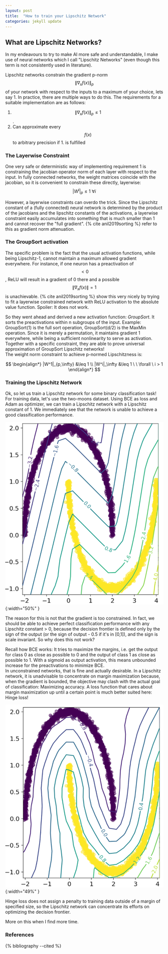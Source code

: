 ```yaml
---
layout: post
title:  "How to train your Lipschitz Network"
categories: jekyll update
---
```


## What are Lipschitz Networks?
In my endeavours to try to make AI more safe and understandable, I make use of
neural networks which I call "Lipschitz Networks" (even though this term is not
consistently used in literature).

Lipschitz networks constrain the gradient p-norm $$ \|\nabla_x f(x)\|_p $$ of your
network with respect to the inputs to a maximum of your choice, lets say 1.  In
practice, there are multiple ways to do this.
The requirements for a suitable implementation are as follows:
1. $$ \|\nabla_x f(x)\|_p \leq 1 $$.
2. Can approximate every $$ f(x) $$ to arbitrary precision if 1. is fulfilled

### The Layerwise Constraint
One very safe or deterministic way of implementing requirement 1 is constraining the
jacobian operator norm of each layer with respect to the input.  In fully
connected networks, the weight matrices coincide with the jacobian, so it is
convenient to constrain these directly, layerwise: $$ |W^i|_p \leq 1 \ \forall i $$

However, a layerwise constraints can overdo the trick.  Since the Lipschitz
constant of a (fully connected) neural network is determined by the product of
the jacobians and the lipschitz constants of the activations, a layerwise
constraint easily accumulates into something that is much smaller than 1 and
cannot recover the "full gradient". {% cite anil2019sorting %} refer to this as
gradient norm attenuation.

### The GroupSort activation
The specific problem is the fact that the usual activation functions, while
being Lipschitz-1, cannot maintain a maximum allowed gradient everywhere.
For instance, if one neuron has a preactivation of $$ < 0 $$, ReLU will result in
a gradient of 0 there and a possible $$ \| \nabla_x f(x) \| = 1 $$ is unachievable.
{% cite anil2019sorting %} show this very nicely by trying to fit a layerwise constrained
network with ReLU activation to the absolute value function. Spoiler: It does not work.

So they went ahead and derived a new activation function: *GroupSort*.  It sorts
the preactivations within n subgroups of the input. Example: GroupSort(1) is the
full sort operation, GroupSort(d/2) is the MaxMin operation.
Since it is merely a permutation, it maintains gradient 1 everywhere, while being
a sufficient nonlinearity to serve as activation. Together with a specific constraint,
they are able to prove universal approximation of GroupSort Lipschitz networks!  
The weight norm constraint to achieve p-normed Lipschitzness is:  
<p style="text-align: center;">
$$
\begin{align*}
|W^1|_{p,\infty} &\leq 1 \\
|W^i|_\infty &\leq 1 \ \ \forall \ i > 1
\end{align*}
$$
</p>

### Training the Lipschitz Network
Ok, so let us train a Lipschitz network for some binary classification task!
For training data, let's use the two-moons dataset.  Using BCE as loss and Adam
as optimizer, we can train a Lipschitz network with a Lipschitz constant of 1.
We immediately see that the network is unable to achieve a good classification
performance.

![bce](/files/images/two-moons-lipschitz-bce.png){:width="50%" }

The reason for this is not that the gradient is too constrained.  In fact, we
should be able to achieve perfect classification performance with any Lipschitz
constant > 0, because the decision frontier is defined only by the sign of the
output (or the sign of output - 0.5 if it's in [0,1]), and the sign is
scale invariant. So why does this not work?

Recall how BCE works: It tries to maximize the margins, i.e. get the output for
class 0 as close as possible to 0 and the output of class 1 as close as possible
to 1. With a sigmoid as output activation, this means unbounded increase for
the preactivations to minimize BCE.  
In unconstrained networks, that is fine and actually desirable.  In a Lipschitz
network, it is unadvisable to concentrate on margin maximization because, when
the gradient is bounded, the objective may clash with the actual goal of
classification: Maximizing accuracy.  A loss function that cares about margin
maximization up until a certain point is much better suited here: Hinge loss!

![hinge](/files/images/two-moons-lipschitz-hinge.png){:width="49%" }

Hinge loss does not assign a penalty to training data outside of a margin of
specified size, so the Lipschitz network can concentrate its efforts on
optimizing the decision frontier.

More on this when I find more time.

### References
{% bibliography --cited %}
